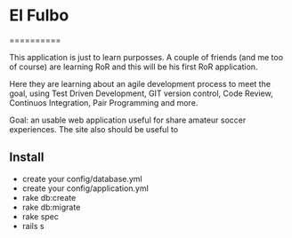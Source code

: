 # El Fulbo
==========

This application is just to learn purposses. A couple of friends (and me too of course) are learning RoR and this will be his first RoR application.

Here they are learning about an agile development process to meet the goal, using Test Driven Development, GIT version control, Code Review, Continuos Integration, Pair Programming and more.

Goal: an usable web application useful for share amateur soccer experiences. The site also should be useful to 

## Install
* create your config/database.yml
* create your config/application.yml
* rake db:create
* rake db:migrate
* rake spec
* rails s

